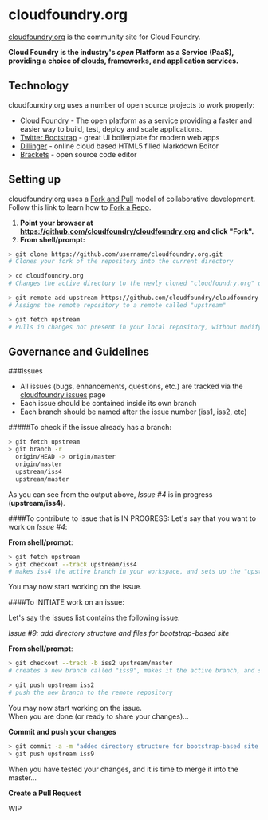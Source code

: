 cloudfoundry.org
=========

[cloudfoundry.org] is the community site for Cloud Foundry.  

**Cloud Foundry is the industry's *open* Platform as a Service (PaaS), providing a choice of clouds, frameworks, and application services.**


Technology
-----------

cloudfoundry.org uses a number of open source projects to work properly:

* [Cloud Foundry] - The open platform as a service providing a faster and easier way to build, test, deploy and scale applications.
* [Twitter Bootstrap] - great UI boilerplate for modern web apps
* [Dillinger] - online cloud based HTML5 filled Markdown Editor
* [Brackets] - open source code editor

Setting up
--------------
cloudfoundry.org uses a [Fork and Pull] model of collaborative development.  Follow this link to learn how to [Fork a Repo]. 

1. **Point your browser at https://github.com/cloudfoundry/cloudfoundry.org and click "Fork".**
2. **From shell/prompt:**

```sh
> git clone https://github.com/username/cloudfoundry.org.git
# Clones your fork of the repository into the current directory

> cd cloudfoundry.org
# Changes the active directory to the newly cloned "cloudfoundry.org" directory

> git remote add upstream https://github.com/cloudfoundry/cloudfoundry.org.git
# Assigns the remote repository to a remote called "upstream"

> git fetch upstream
# Pulls in changes not present in your local repository, without modifying your files
```

Governance and Guidelines
--------------
###Issues
* All issues (bugs, enhancements, questions, etc.) are tracked via the [cloudfoundry issues] page
* Each issue should be contained inside its own branch
* Each branch should be named after the issue number (iss1, iss2, etc)

#####To check if the issue already has a branch:

```sh
> git fetch upstream
> git branch -r
  origin/HEAD -> origin/master
  origin/master
  upstream/iss4
  upstream/master
```
As you can see from the output above, _Issue #4_ is in progress (**upstream/iss4**).

####To contribute to issue that is IN PROGRESS:
Let's say that you want to work on _Issue #4_:

**From shell/prompt**:

```sh
> git fetch upstream
> git checkout --track upstream/iss4
# makes iss4 the active branch in your workspace, and sets up the "upstream" configuration, and merges the remote branch with your local workspace
```

You may now start working on the issue.  

####To INITIATE work on an issue:

Let's say the issues list contains the following issue:

_Issue #9: add directory structure and files for bootstrap-based site_

**From shell/prompt**:

```sh
> git checkout --track -b iss2 upstream/master
# creates a new branch called "iss9", makes it the active branch, and sets up the "upstream" configuration

> git push upstream iss2
# push the new branch to the remote repository

```

You may now start working on the issue.  
When you are done (or ready to share your changes)...

**Commit and push your changes**

```sh
> git commit -a -m "added directory structure for bootstrap-based site [issue 9]"
> git push upstream iss9

```
When you have tested your changes, and it is time to merge it into the master...

**Create a Pull Request**

WIP

[cloudfoundry.org]:http://cloudfoundry.org/
[cloudfoundry issues]:https://github.com/cloudfoundry/cloudfoundry.org/issues
[Twitter Bootstrap]:http://getbootstrap.com/
[Fork and Pull]:https://help.github.com/articles/using-pull-requests
[Fork a Repo]:https://help.github.com/articles/fork-a-repo
[Dillinger]:http://dillinger.io/
[Brackets]:http://brackets.io/
[Cloud Foundry]:http://cloudfoundry.com/